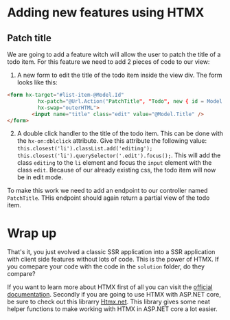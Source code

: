 # Adding new features using HTMX

## Patch title

We are going to add a feature witch will allow the user to patch the title of a todo item. For this feature we need to add 2 pieces of code to our view:

1. A new form to edit the title of the todo item inside the view div. The form looks like this:

```html
<form hx-target="#list-item-@Model.Id"
          hx-patch="@Url.Action("PatchTitle", "Todo", new { id = Model.Id })"
          hx-swap="outerHTML">
        <input name="title" class="edit" value="@Model.Title" />
</form>
```

2. A double click handler to the title of the todo item. This can be done with the `hx-on:dblclick` attribute. Give this attribute the following value: `this.closest('li').classList.add('editing'); this.closest('li').querySelector('.edit').focus();`. This will add the class `editing` to the `li` element and focus the `input` element with the class `edit`. Because of our already existing css, the todo item will now be in edit mode.

To make this work we need to add an endpoint to our controller named `PatchTitle`. THis endpoint should again return a partial view of the todo item.

# Wrap up

That's it, you just evolved a classic SSR application into a SSR application with client side features without lots of code. This is the power of HTMX. If you comepare your code with the code in the `solution` folder, do they compare?

If you want to learn more about HTMX first of all you can visit the [official documentation](https://htmx.org/).
Secondly if you are going to use HTMX with ASP.NET core, be sure to check out this librarry [Htmx.net](https://github.com/khalidabuhakmeh/Htmx.Net). This library gives some neat helper functions to make working with HTMX in ASP.NET core a lot easier.
